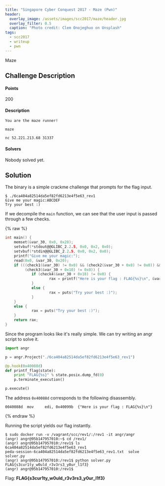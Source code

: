 ```yaml
---
title: "Singapore Cyber Conquest 2017 - Maze (Pwn)"
header:
  overlay_image: /assets/images/scc2017/maze/header.jpg
  overlay_filter: 0.5
  caption: "Photo credit: Clem Onojeghuo on Unsplash"
tags:
  - scc2017
  - writeup
  - pwn
---
```


Maze

## Challenge Description

#### Points

200

#### Description

```
You are the maze runner!

maze

nc 52.221.213.68 31337
```

#### Solvers

Nobody solved yet.

## Solution

The binary is a simple crackme challenge that prompts for the flag input.

```shell
$ ./6ca404a82514da5ef82fd6213e4f5e63_rev1
Give me your magic:ABCDEF
Try your best :)
```

If we decompile the `main` function, we can see that the user input is passed
through a few checks.

{% raw %}
```c
int main() {
    memset(&var_30, 0x0, 0x28);
    setvbuf(*stdout@@GLIBC_2.2.5, 0x0, 0x2, 0x0);
    setvbuf(*stdin@@GLIBC_2.2.5, 0x0, 0x2, 0x0);
    printf("Give me your magic:");
    read(0x0, &var_30, 0x20);
    if (((check1(&var_30) != 0x0) && (check2(&var_30 + 0x8) != 0x0)) &&
         (check3(&var_30 + 0x10) != 0x0)) {
            if (check4(&var_30 + 0x18) != 0x0) {
                    rax = printf("Here is your flag : FLAG{%s}\n", &var_30);
            }
            else {
                    rax = puts("Try your best :)");
            }
    }
    else {
            rax = puts("Try your best :)");
    }
    return rax;
}
```

Since the program looks like it's really simple. We can try writing an angr
script to solve it.
```python
import angr

p = angr.Project("./6ca404a82514da5ef82fd6213e4f5e63_rev1")

@p.hook(0x40088d)
def printf_flag(state):
    print "FLAG{%s}" % state.posix.dump_fd(0)
    p.terminate_execution()

p.execute()
```

The address `0x40088d` corresponds to the following disassembly.

```shell
0040088d  mov     edi, 0x40099b  {"Here is your flag : FLAG{%s}\n"}
```
{% endraw %}

Running the script yields our flag instantly.

```shell
$ sudo docker run -v /vagrant/scc/rev1/:/rev1 -it angr/angr
(angr) angr@95b147957010:~$ cd /rev1/
(angr) angr@95b147957010:/rev1$ ls
6ca404a82514da5ef82fd6213e4f5e63_rev1
peda-session-6ca404a82514da5ef82fd6213e4f5e63_rev1.txt  solve  solver.py
(angr) angr@95b147957010:/rev1$ python solver.py
FLAG{s3cur1ty_w0uld_r3v3rs3_y0ur_l1f3}
(angr) angr@95b147957010:/rev1$
```

Flag: **FLAG{s3cur1ty\_w0uld\_r3v3rs3\_y0ur\_l1f3}**
